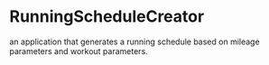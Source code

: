 # RunningScheduleCreator
an application that generates a running schedule based on mileage parameters and workout parameters.
